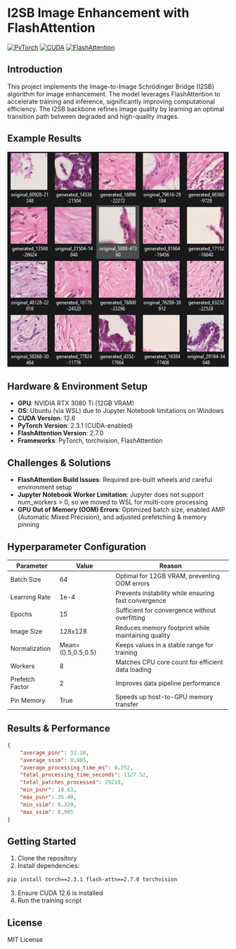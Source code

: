 # I2SB Image Enhancement with FlashAttention

[![PyTorch](https://img.shields.io/badge/PyTorch-2.3.1-EE4C2C?logo=pytorch)](https://pytorch.org/)
[![CUDA](https://img.shields.io/badge/CUDA-12.6-76B900?logo=nvidia)](https://developer.nvidia.com/cuda-toolkit)
[![FlashAttention](https://img.shields.io/badge/FlashAttention-2.7.0-blue)](https://github.com/HazyResearch/flash-attention)

## Introduction
This project implements the Image-to-Image Schrödinger Bridge (I2SB) algorithm for image enhancement. The model leverages FlashAttention to accelerate training and inference, significantly improving computational efficiency. The I2SB backbone refines image quality by learning an optimal transition path between degraded and high-quality images.

## Example Results
![](results.jpg.png) 

## Hardware & Environment Setup
- **GPU**: NVIDIA RTX 3080 Ti (12GB VRAM)
- **OS**: Ubuntu (via WSL) due to Jupyter Notebook limitations on Windows
- **CUDA Version**: 12.6
- **PyTorch Version**: 2.3.1 (CUDA-enabled)
- **FlashAttention Version**: 2.7.0
- **Frameworks**: PyTorch, torchvision, FlashAttention

## Challenges & Solutions
- **FlashAttention Build Issues**: Required pre-built wheels and careful environment setup
- **Jupyter Notebook Worker Limitation**: Jupyter does not support num_workers > 0, so we moved to WSL for multi-core processing
- **GPU Out of Memory (OOM) Errors**: Optimized batch size, enabled AMP (Automatic Mixed Precision), and adjusted prefetching & memory pinning

## Hyperparameter Configuration

| Parameter | Value | Reason |
|-----------|--------|---------|
| Batch Size | 64 | Optimal for 12GB VRAM, preventing OOM errors |
| Learning Rate | 1e-4 | Prevents instability while ensuring fast convergence |
| Epochs | 15 | Sufficient for convergence without overfitting |
| Image Size | 128x128 | Reduces memory footprint while maintaining quality |
| Normalization | Mean=(0.5,0.5,0.5) | Keeps values in a stable range for training |
| Workers | 8 | Matches CPU core count for efficient data loading |
| Prefetch Factor | 2 | Improves data pipeline performance |
| Pin Memory | True | Speeds up host-to-GPU memory transfer |

## Results & Performance

```json
{
    "average_psnr": 32.18,
    "average_ssim": 0.985,
    "average_processing_time_ms": 0.252,
    "total_processing_time_seconds": 1127.52,
    "total_patches_processed": 29219,
    "min_psnr": 18.63,
    "max_psnr": 35.40,
    "min_ssim": 0.320,
    "max_ssim": 0.995
}
```

## Getting Started
1. Clone the repository
2. Install dependencies:
```bash
pip install torch==2.3.1 flash-attn==2.7.0 torchvision
```
3. Ensure CUDA 12.6 is installed
4. Run the training script

## License
MIT License
